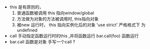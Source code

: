 - this 是有原则的， 
  1. 普通函数被调用 this 指向window/global 
  2. 方法做为对象的方法被调用时,
  this指向对象 
  3. 被new 运行时， this 指向实例化后的对象 
  'use strict' 严格格式下 为undefined 
- call 手动指定函数运行时的this ,并将函数运行 
  bar.call(foo)  函数运行 
- bar.call 
  函数是对象 
  手写一个call ? 